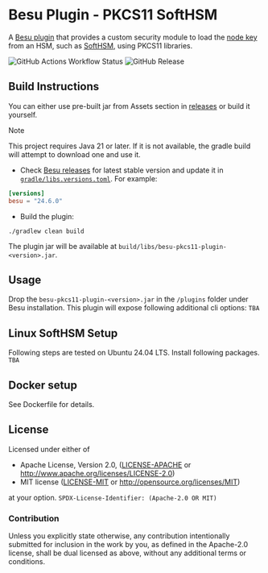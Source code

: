 # Besu Plugin - PKCS11 SoftHSM

A [Besu plugin][1] that provides a custom security module to load the [node key][2] from an HSM, such as [SoftHSM][3], 
using PKCS11 libraries.

[1]: <https://besu.hyperledger.org/private-networks/reference/plugin-api-interfaces>
[2]: <https://besu.hyperledger.org/public-networks/concepts/node-keys>
[3]: <https://www.opendnssec.org/softhsm/>

![GitHub Actions Workflow Status](https://github.com/usmansaleem/besu-pkcs11-plugin/actions/workflows/ci.yml/badge.svg?branch=main)
![GitHub Release](https://img.shields.io/github/v/release/usmansaleem/besu-pkcs11-plugin?include_prereleases)

## Build Instructions
You can either use pre-built jar from Assets section in [releases](https://github.com/usmansaleem/besu-pkcs11-plugin/releases) 
or build it yourself.

> [!NOTE] 
> This project requires Java 21 or later. If it is not available, the gradle build will attempt to download one and use it.

- Check [Besu releases](https://github.com/hyperledger/besu/releases) for latest stable version and update it in 
[`gradle/libs.versions.toml`](gradle/libs.versions.toml). For example:

```toml
[versions]
besu = "24.6.0"
```

- Build the plugin:

```shell
./gradlew clean build
```

The plugin jar will be available at `build/libs/besu-pkcs11-plugin-<version>.jar`.

## Usage

Drop the `besu-pkcs11-plugin-<version>.jar` in the `/plugins` folder under Besu installation. This plugin will expose 
following additional cli options:
`TBA`

## Linux SoftHSM Setup
Following steps are tested on Ubuntu 24.04 LTS. Install following packages.
`TBA`

## Docker setup 
See Dockerfile for details.

## License

Licensed under either of

* Apache License, Version 2.0, ([LICENSE-APACHE](LICENSE-APACHE-2.0) or <http://www.apache.org/licenses/LICENSE-2.0>)
* MIT license ([LICENSE-MIT](LICENSE-MIT) or <http://opensource.org/licenses/MIT>)

at your option.
`SPDX-License-Identifier: (Apache-2.0 OR MIT)`

### Contribution

Unless you explicitly state otherwise, any contribution intentionally submitted for inclusion in the work by you, as 
defined in the Apache-2.0 license, shall be dual licensed as above, without any additional terms or conditions.